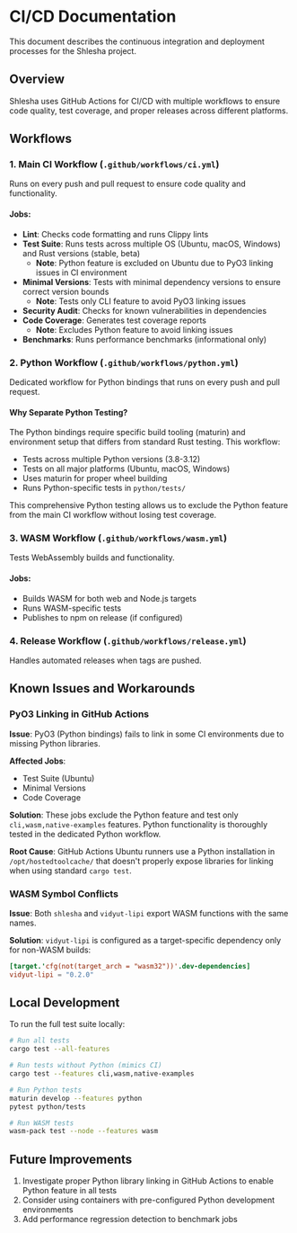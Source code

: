 # CI/CD Documentation

This document describes the continuous integration and deployment processes for the Shlesha project.

## Overview

Shlesha uses GitHub Actions for CI/CD with multiple workflows to ensure code quality, test coverage, and proper releases across different platforms.

## Workflows

### 1. Main CI Workflow (`.github/workflows/ci.yml`)

Runs on every push and pull request to ensure code quality and functionality.

#### Jobs:

- **Lint**: Checks code formatting and runs Clippy lints
- **Test Suite**: Runs tests across multiple OS (Ubuntu, macOS, Windows) and Rust versions (stable, beta)
  - **Note**: Python feature is excluded on Ubuntu due to PyO3 linking issues in CI environment
- **Minimal Versions**: Tests with minimal dependency versions to ensure correct version bounds
  - **Note**: Tests only CLI feature to avoid PyO3 linking issues
- **Security Audit**: Checks for known vulnerabilities in dependencies
- **Code Coverage**: Generates test coverage reports
  - **Note**: Excludes Python feature to avoid linking issues
- **Benchmarks**: Runs performance benchmarks (informational only)

### 2. Python Workflow (`.github/workflows/python.yml`)

Dedicated workflow for Python bindings that runs on every push and pull request.

#### Why Separate Python Testing?

The Python bindings require specific build tooling (maturin) and environment setup that differs from standard Rust testing. This workflow:
- Tests across multiple Python versions (3.8-3.12)
- Tests on all major platforms (Ubuntu, macOS, Windows)
- Uses maturin for proper wheel building
- Runs Python-specific tests in `python/tests/`

This comprehensive Python testing allows us to exclude the Python feature from the main CI workflow without losing test coverage.

### 3. WASM Workflow (`.github/workflows/wasm.yml`)

Tests WebAssembly builds and functionality.

#### Jobs:
- Builds WASM for both web and Node.js targets
- Runs WASM-specific tests
- Publishes to npm on release (if configured)

### 4. Release Workflow (`.github/workflows/release.yml`)

Handles automated releases when tags are pushed.

## Known Issues and Workarounds

### PyO3 Linking in GitHub Actions

**Issue**: PyO3 (Python bindings) fails to link in some CI environments due to missing Python libraries.

**Affected Jobs**:
- Test Suite (Ubuntu)
- Minimal Versions
- Code Coverage

**Solution**: These jobs exclude the Python feature and test only `cli,wasm,native-examples` features. Python functionality is thoroughly tested in the dedicated Python workflow.

**Root Cause**: GitHub Actions Ubuntu runners use a Python installation in `/opt/hostedtoolcache/` that doesn't properly expose libraries for linking when using standard `cargo test`.

### WASM Symbol Conflicts

**Issue**: Both `shlesha` and `vidyut-lipi` export WASM functions with the same names.

**Solution**: `vidyut-lipi` is configured as a target-specific dependency only for non-WASM builds:
```toml
[target.'cfg(not(target_arch = "wasm32"))'.dev-dependencies]
vidyut-lipi = "0.2.0"
```

## Local Development

To run the full test suite locally:

```bash
# Run all tests
cargo test --all-features

# Run tests without Python (mimics CI)
cargo test --features cli,wasm,native-examples

# Run Python tests
maturin develop --features python
pytest python/tests

# Run WASM tests
wasm-pack test --node --features wasm
```

## Future Improvements

1. Investigate proper Python library linking in GitHub Actions to enable Python feature in all tests
2. Consider using containers with pre-configured Python development environments
3. Add performance regression detection to benchmark jobs